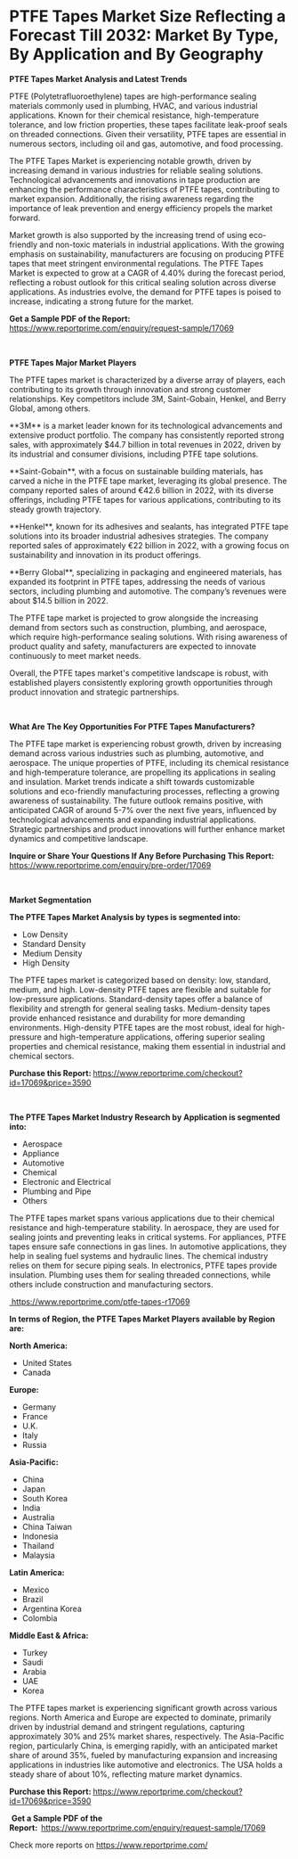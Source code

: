 <p><h1>PTFE Tapes Market Size Reflecting a Forecast Till 2032: Market By Type, By Application and By Geography</h1></p><p><strong>PTFE Tapes Market Analysis and Latest Trends</strong></p>
<p><p>PTFE (Polytetrafluoroethylene) tapes are high-performance sealing materials commonly used in plumbing, HVAC, and various industrial applications. Known for their chemical resistance, high-temperature tolerance, and low friction properties, these tapes facilitate leak-proof seals on threaded connections. Given their versatility, PTFE tapes are essential in numerous sectors, including oil and gas, automotive, and food processing.</p><p>The PTFE Tapes Market is experiencing notable growth, driven by increasing demand in various industries for reliable sealing solutions. Technological advancements and innovations in tape production are enhancing the performance characteristics of PTFE tapes, contributing to market expansion. Additionally, the rising awareness regarding the importance of leak prevention and energy efficiency propels the market forward.</p><p>Market growth is also supported by the increasing trend of using eco-friendly and non-toxic materials in industrial applications. With the growing emphasis on sustainability, manufacturers are focusing on producing PTFE tapes that meet stringent environmental regulations. The PTFE Tapes Market is expected to grow at a CAGR of 4.40% during the forecast period, reflecting a robust outlook for this critical sealing solution across diverse applications. As industries evolve, the demand for PTFE tapes is poised to increase, indicating a strong future for the market.</p></p>
<p><strong>Get a Sample PDF of the Report:&nbsp;</strong> <a href="https://www.reportprime.com/enquiry/request-sample/17069?utm_campaign=3016&utm_medium=2&utm_source=Github&utm_content=ia&utm_term=18032025&utm_id=ptfe-tapes">https://www.reportprime.com/enquiry/request-sample/17069</a></p>
<p>&nbsp;</p>
<p><strong>PTFE Tapes Major Market Players</strong></p>
<p><p>The PTFE tapes market is characterized by a diverse array of players, each contributing to its growth through innovation and strong customer relationships. Key competitors include 3M, Saint-Gobain, Henkel, and Berry Global, among others.</p><p>**3M** is a market leader known for its technological advancements and extensive product portfolio. The company has consistently reported strong sales, with approximately $44.7 billion in total revenues in 2022, driven by its industrial and consumer divisions, including PTFE tape solutions.</p><p>**Saint-Gobain**, with a focus on sustainable building materials, has carved a niche in the PTFE tape market, leveraging its global presence. The company reported sales of around €42.6 billion in 2022, with its diverse offerings, including PTFE tapes for various applications, contributing to its steady growth trajectory.</p><p>**Henkel**, known for its adhesives and sealants, has integrated PTFE tape solutions into its broader industrial adhesives strategies. The company reported sales of approximately €22 billion in 2022, with a growing focus on sustainability and innovation in its product offerings.</p><p>**Berry Global**, specializing in packaging and engineered materials, has expanded its footprint in PTFE tapes, addressing the needs of various sectors, including plumbing and automotive. The company’s revenues were about $14.5 billion in 2022.</p><p>The PTFE tape market is projected to grow alongside the increasing demand from sectors such as construction, plumbing, and aerospace, which require high-performance sealing solutions. With rising awareness of product quality and safety, manufacturers are expected to innovate continuously to meet market needs.</p><p>Overall, the PTFE tapes market's competitive landscape is robust, with established players consistently exploring growth opportunities through product innovation and strategic partnerships.</p></p>
<p>&nbsp;</p>
<p><strong>What Are The Key Opportunities For PTFE Tapes Manufacturers?</strong></p>
<p><p>The PTFE tape market is experiencing robust growth, driven by increasing demand across various industries such as plumbing, automotive, and aerospace. The unique properties of PTFE, including its chemical resistance and high-temperature tolerance, are propelling its applications in sealing and insulation. Market trends indicate a shift towards customizable solutions and eco-friendly manufacturing processes, reflecting a growing awareness of sustainability. The future outlook remains positive, with anticipated CAGR of around 5-7% over the next five years, influenced by technological advancements and expanding industrial applications. Strategic partnerships and product innovations will further enhance market dynamics and competitive landscape.</p></p>
<p><strong>Inquire or Share Your Questions If Any Before Purchasing This Report:</strong> <a href="https://www.reportprime.com/enquiry/pre-order/17069?utm_campaign=3016&utm_medium=2&utm_source=Github&utm_content=ia&utm_term=18032025&utm_id=ptfe-tapes">https://www.reportprime.com/enquiry/pre-order/17069</a></p>
<p>&nbsp;</p>
<p><strong>Market Segmentation</strong></p>
<p><strong>The PTFE Tapes Market Analysis by types is segmented into:</strong></p>
<p><ul><li>Low Density</li><li>Standard Density</li><li>Medium Density</li><li>High Density</li></ul></p>
<p><p>The PTFE tapes market is categorized based on density: low, standard, medium, and high. Low-density PTFE tapes are flexible and suitable for low-pressure applications. Standard-density tapes offer a balance of flexibility and strength for general sealing tasks. Medium-density tapes provide enhanced resistance and durability for more demanding environments. High-density PTFE tapes are the most robust, ideal for high-pressure and high-temperature applications, offering superior sealing properties and chemical resistance, making them essential in industrial and chemical sectors.</p></p>
<p><strong>Purchase this Report:&nbsp;</strong><a href="https://www.reportprime.com/checkout?id=17069&price=3590&utm_campaign=3016&utm_medium=2&utm_source=Github&utm_content=ia&utm_term=18032025&utm_id=ptfe-tapes">https://www.reportprime.com/checkout?id=17069&price=3590</a></p>
<p>&nbsp;</p>
<p><strong>The PTFE Tapes Market Industry Research by Application is segmented into:</strong></p>
<p><ul><li>Aerospace</li><li>Appliance</li><li>Automotive</li><li>Chemical</li><li>Electronic and Electrical</li><li>Plumbing and Pipe</li><li>Others</li></ul></p>
<p><p>The PTFE tapes market spans various applications due to their chemical resistance and high-temperature stability. In aerospace, they are used for sealing joints and preventing leaks in critical systems. For appliances, PTFE tapes ensure safe connections in gas lines. In automotive applications, they help in sealing fuel systems and hydraulic lines. The chemical industry relies on them for secure piping seals. In electronics, PTFE tapes provide insulation. Plumbing uses them for sealing threaded connections, while others include construction and manufacturing sectors.</p></p>
<p><a href="https://www.reportprime.com/ptfe-tapes-r17069?utm_campaign=3016&utm_medium=2&utm_source=Github&utm_content=ia&utm_term=18032025&utm_id=ptfe-tapes">&nbsp;https://www.reportprime.com/ptfe-tapes-r17069</a></p>
<p><strong>In terms of Region, the PTFE Tapes Market Players available by Region are:</strong></p>
<p>
    <p> <strong> North America: </strong>
        <ul>
            <li>United States</li>
            <li>Canada</li>
        </ul>
        </p> 
    <p> <strong> Europe: </strong>
        <ul>
            <li>Germany</li>
            <li>France</li>
            <li>U.K.</li>
            <li>Italy</li>
            <li>Russia</li>
        </ul>
        </p> 
    <p> <strong> Asia-Pacific: </strong>
        <ul>
            <li>China</li>
            <li>Japan</li>
            <li>South Korea</li>
            <li>India</li>
            <li>Australia</li>
            <li>China Taiwan</li>
            <li>Indonesia</li>
            <li>Thailand</li>
            <li>Malaysia</li>
        </ul>
        </p> 
    <p> <strong> Latin America: </strong>
        <ul>
            <li>Mexico</li>
            <li>Brazil</li>
            <li>Argentina Korea</li>
            <li>Colombia</li>
        </ul>
        </p> 
    <p> <strong> Middle East & Africa: </strong>
        <ul>
            <li>Turkey</li>
            <li>Saudi</li>
            <li>Arabia</li>
            <li>UAE</li>
            <li>Korea</li>
        </ul>
    </p>
    </p>
<p><p>The PTFE tapes market is experiencing significant growth across various regions. North America and Europe are expected to dominate, primarily driven by industrial demand and stringent regulations, capturing approximately 30% and 25% market shares, respectively. The Asia-Pacific region, particularly China, is emerging rapidly, with an anticipated market share of around 35%, fueled by manufacturing expansion and increasing applications in industries like automotive and electronics. The USA holds a steady share of about 10%, reflecting mature market dynamics.</p></p>
<p><strong>Purchase this Report: </strong><a href="https://www.reportprime.com/checkout?id=17069&price=3590&utm_campaign=3016&utm_medium=2&utm_source=Github&utm_content=ia&utm_term=18032025&utm_id=ptfe-tapes">https://www.reportprime.com/checkout?id=17069&price=3590</a></p>
<p>&nbsp;<strong>Get a Sample PDF of the Report:&nbsp;&nbsp;</strong><a href="https://www.reportprime.com/enquiry/request-sample/17069?utm_campaign=3016&utm_medium=2&utm_source=Github&utm_content=ia&utm_term=18032025&utm_id=ptfe-tapes">https://www.reportprime.com/enquiry/request-sample/17069</a></p>
<p><strong></strong></p>
<p>Check more reports on <a href="https://www.reportprime.com/?utm_campaign=3016&utm_medium=2&utm_source=Github&utm_content=ia&utm_term=18032025&utm_id=ptfe-tapes">https://www.reportprime.com/</a></p>